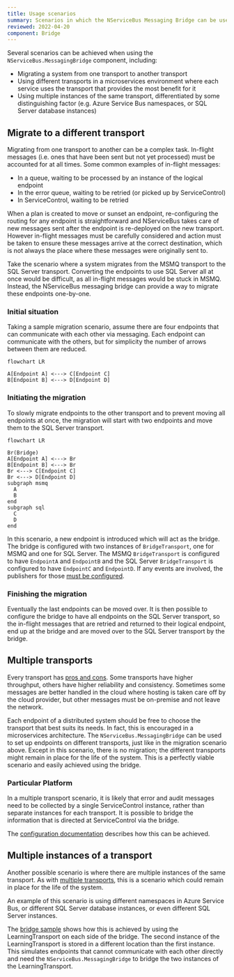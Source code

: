 ```yaml
---
title: Usage scenarios
summary: Scenarios in which the NServiceBus Messaging Bridge can be used in a system
reviewed: 2022-04-20
component: Bridge
---
```

Several scenarios can be achieved when using the `NServiceBus.MessagingBridge` component, including:

- Migrating a system from one transport to another transport
- Using different transports in a microservices environment where each service uses the transport that provides the most benefit for it
- Using multiple instances of the same transport, differentiated by some distinguishing factor (e.g. Azure Service Bus namespaces, or SQL Server database instances)

## Migrate to a different transport

Migrating from one transport to another can be a complex task. In-flight messages (i.e. ones that have been sent but not yet processed) must be accounted for at all times. Some common examples of in-flight messages:

- In a queue, waiting to be processed by an instance of the logical endpoint
- In the error queue, waiting to be retried (or picked up by ServiceControl)
- In ServiceControl, waiting to be retried

When a plan is created to move or sunset an endpoint, re-configuring the routing for any endpoint is straightforward and NServiceBus takes care of new messages sent after the endpoint is re-deployed on the new transport. However in-flight messages must be carefully considered and action must be taken to ensure these messages arrive at the correct destination, which is not always the place where these messages were originally sent to.

Take the scenario where a system migrates from the MSMQ transport to the SQL Server transport. Converting the endpoints to use SQL Server all at once would be difficult, as all in-flight messages would be stuck in MSMQ. Instead, the NServiceBus messaging bridge can provide a way to migrate these endpoints one-by-one.

### Initial situation

Taking a sample migration scenario, assume there are four endpoints that can communicate with each other via messaging. Each endpoint can communicate with the others, but for simplicity the number of arrows between them are reduced.

```mermaid
flowchart LR

A[Endpoint A] <---> C[Endpoint C]
B[Endpoint B] <---> D[Endpoint D]
```

### Initiating the migration

To slowly migrate endpoints to the other transport and to prevent moving all endpoints at once, the migration will start with two endpoints and move them to the SQL Server transport.

```mermaid
flowchart LR

Br(Bridge)
A[Endpoint A] <---> Br
B[Endpoint B] <---> Br
Br <---> C[Endpoint C]
Br <---> D[Endpoint D]
subgraph msmq
  A
  B
end
subgraph sql
  C
  D
end
```

In this scenario, a new endpoint is introduced which will act as the bridge. The bridge is configured with two instances of `BridgeTransport`, one for MSMQ and one for SQL Server. The MSMQ `BridgeTransport` is configured to have `EndpointA` and `EndpointB` and the SQL Server `BridgeTransport` is configured to have `EndpointC` and `EndpointD`. If any events are involved, the publishers for those [must be configured](/nservicebus/bridge/configuration.md#registering-publishers).

### Finishing the migration

Eventually the last endpoints can be moved over. It is then possible to configure the bridge to have all endpoints on the SQL Server transport, so the in-flight messages that are retried and returned to their logical endpoint, end up at the bridge and are moved over to the SQL Server transport by the bridge.

## Multiple transports

Every transport has [pros and cons](/transports/selecting.md). Some transports have higher throughput, others have higher reliability and consistency. Sometimes some messages are better handled in the cloud where hosting is taken care off by the cloud provider, but other messages must be on-premise and not leave the network.

Each endpoint of a distributed system should be free to choose the transport that best suits its needs. In fact, this is encouraged in a microservices architecture. The `NServiceBus.MessagingBridge` can be used to set up endpoints on different transports, just like in the migration scenario above. Except in this scenario, there is no migration; the different transports might remain in place for the life of the system. This is a perfectly viable scenario and easily achieved using the bridge.

### Particular Platform

In a multiple transport scenario, it is likely that error and audit messages need to be collected by a single ServiceControl instance, rather than separate instances for each transport. It is possible to bridge the information that is directed at ServiceControl via the bridge.

The [configuration documentation](/nservicebus/bridge/configuration.md) describes how this can be achieved.

## Multiple instances of a transport

Another possible scenario is where there are multiple instances of the same transport. As with [multiple transports](#multiple-transports), this is a scenario which could remain in place for the life of the system.

An example of this scenario is using different namespaces in Azure Service Bus, or different SQL Server database instances, or even different SQL Server instances.

The [bridge sample](/samples/bridge/simple) shows how this is achieved by using the LearningTransport on each side of the bridge. The second instance of the LearningTransport is stored in a different location than the first instance. This simulates endpoints that cannot communicate with each other directly and need the `NServiceBus.MessagingBridge` to bridge the two instances of the LearningTransport.
